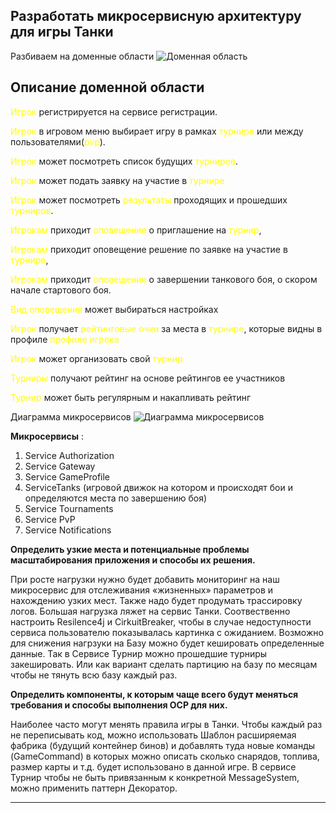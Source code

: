## Разработать микросервисную архитектуру для игры Танки

Разбиваем на доменные области 
![Доменная область](/resources/domain_field.png)

Описание доменной области
---
<span style="color:yellow">Игрок</span> регистрируется на сервисе регистрации.

<span style="color:yellow">Игрок</span> в игровом меню выбирает игру в рамках <span style="color:yellow">турнира</span> или между пользователями(<span style="color:yellow">pvp</span>).

<span style="color:yellow">Игрок</span> может посмотреть список будущих <span style="color:yellow">турниров</span>.

<span style="color:yellow">Игрок</span> может подать заявку на участие в <span style="color:yellow">турнире</span>

<span style="color:yellow">Игрок</span> может посмотреть <span style="color:yellow">результаты</span> проходящих и прошедших <span style="color:yellow">турниров</span>.

<span style="color:yellow">Игрокам</span> приходит <span style="color:yellow">оповещение</span> о приглашение на <span style="color:yellow">турнир</span>,

<span style="color:yellow">Игрокам</span> приходит оповещение решение по заявке на участие в <span style="color:yellow">турнире</span>,

<span style="color:yellow">Игрокам</span> приходит <span style="color:yellow">оповещение</span> о завершении танкового боя, о скором начале стартового боя.

<span style="color:yellow">Вид оповещения</span> может выбираться настройках

<span style="color:yellow">Игрок</span> получает <span style="color:yellow">рейтинговые очки </span> за места в <span style="color:yellow">турнире</span>, 
которые видны в профиле <span style="color:yellow">профиле игрока</span>

<span style="color:yellow">Игрок</span> может организовать свой <span style="color:yellow">турнир</span>

<span style="color:yellow">Турниры</span> получают рейтинг на основе рейтингов ее участников

<span style="color:yellow">Турнир</span> может быть регулярным и накапливать рейтинг

Диаграмма микросервисов
![Диаграмма микросервисов](/resources/mka_scheme.png)


**Микросервисы** :

1. Service Authorization
2. Service Gateway
3. Service GameProfile
4. ServiceTanks (игровой движок на котором и происходят бои и определяются места по завершению боя)
5. Service Tournaments
6. Service PvP
7. Service Notifications

**Определить узкие места и потенциальные проблемы масштабирования приложения и способы их решения.**

При росте нагрузки нужно будет добавить мониторинг на наш микросервис для отслеживания «жизненных» параметров и нахождению узких мест. 
Также надо будет продумать трассировку логов. Большая нагрузка ляжет на сервис Танки. Соотвественно настроить Resilence4j и CirkuitBreaker, 
чтобы в случае недоступности сервиса пользователю показывалась картинка с ожиданием. Возможно для снижения нагрзуки на Базу можно будет 
кешировать определенные данные. Так в Сервисе Турнир можно прошедшие турниры закешировать. Или как вариант сделать партицию на базу 
по месяцам чтобы не тянуть всю базу каждый раз.

**Определить компоненты, к которым чаще всего будут меняться требования и способы выполнения OCP для них.**

Наиболее часто могут менять правила игры в Танки. Чтобы каждый раз не переписывать код, можно использовать Шаблон расширяемая фабрика (будущий контейнер бинов) 
и добавлять туда новые команды (GameCommand) в которых можно описать сколько снарядов, топлива, размер карты и т.д. будет использовано в данной игре.
В сервисе Турнир чтобы не быть привязанным к конкретной MessageSystem, можно применить паттерн Декоратор.

---
